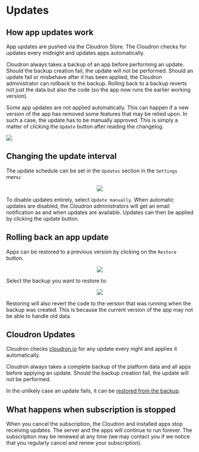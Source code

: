 # Updates

## How app updates work

App updates are pushed via the Cloudron Store. The Cloudron checks for updates every midnight
and updates apps automatically.

Cloudron always takes a backup of an app before performing an update. Should the backup creation fail,
the update will not be performed. Should an update fail or misbehave after it has been applied, the
Cloudron administrator can rollback to the backup. Rolling back to a backup reverts not just the data
but also the code (so the app now runs the earlier working version).

Some app updates are not applied automatically. This can happen if a new version of the app has removed
some features that may be relied upon. In such a case, the update has to be manually approved. This is simply
a matter of clicking the `Update` button after reading the changelog.

<img src="/img/app_update.png" class="shadow">

## Changing the update interval

The update schedule can be set in the `Updates` section in the `Settings` menu:

<center>
<img src="/img/update-interval.png" class="shadow">
</center>

To disable updates entirely, select `Update manually`. When automatic updates are disabled, the Cloudron
administrators will get an email notification as and when updates are available. Updates can then be
applied by clicking the update button.

## Rolling back an app update

Apps can be restored to a previous version by clicking on the `Restore` button.

<center>
<img src="/img/app_restore_button.png" class="shadow">
</center>

Select the backup you want to restore to:

<center>
<img src="/img/app-select-backup.png" class="shadow">
</center>

Restoring will also revert the code to the version that was running when the backup was created. This is because the
current version of the app may not be able to handle old data.

## Cloudron Updates

Cloudron checks [cloudron.io](https://cloudron.io) for any update every night and applies
it automatically.

Cloudron always takes a complete backup of the platform data and all apps before applying
an update. Should the backup creation fail, the update will not be performed.

In the unlikely case an update fails, it can be [restored from the backup](documentation/backups/#restoring-cloudron-from-a-backup).

## What happens when subscription is stopped

When you cancel the subscription, the Cloudron and installed apps stop receiving updates.
The server and the apps will continue to run forever. The subscription may be renewed at
any time (we may contact you if we notice that you regularly cancel and renew your subscription).

